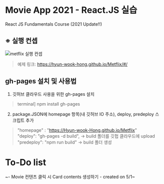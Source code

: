 # Movie App 2021 - React.JS 실습

React JS Fundamentals Course (2021 Update!!)

## ※ 실행 컨셉
![metflix 실행 컨셉](https://user-images.githubusercontent.com/61657215/116801264-1fd2cf80-ab43-11eb-9705-ffd2258a32f1.JPG)

> 예제 링크: https://hyun-wook-hong.github.io/Metflix/#/

## gh-pages 설치 및 사용법
1) 깃허브 클라우드 사용을 위한 gh-pages 설치
> terminal] npm install gh-pages

2) package.JSON에 homepage 항목(내 깃허브 IO 주소), deploy, predeploy 스크립트 추가  
> "homepage" : "https://Hyun-wook-Hong.github.io/Metflix"  
> "deploy": "gh-pages -d build", → build 폴더를 깃헙 클라우드에 upload  
> "predeploy": "npm run build"  → build 폴더 생성  
   
# To-Do list
~- Movie 컨텐츠 클릭 시 Card contents 생성하기 - created on 5/1~

